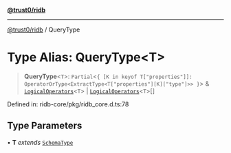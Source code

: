 [**@trust0/ridb**](../README.md)

***

[@trust0/ridb](../README.md) / QueryType

# Type Alias: QueryType\<T\>

> **QueryType**\<`T`\>: `Partial`\<`{ [K in keyof T["properties"]]: OperatorOrType<ExtractType<T["properties"][K]["type"]>> }`\> & [`LogicalOperators`](LogicalOperators.md)\<`T`\> \| [`LogicalOperators`](LogicalOperators.md)\<`T`\>[]

Defined in: ridb-core/pkg/ridb\_core.d.ts:78

## Type Parameters

• **T** *extends* [`SchemaType`](SchemaType.md)
